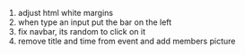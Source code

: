 1. adjust html white margins
2. when type an input put the bar on the left
3. fix navbar, its random to click on it
4. remove title and time from event and add members picture
